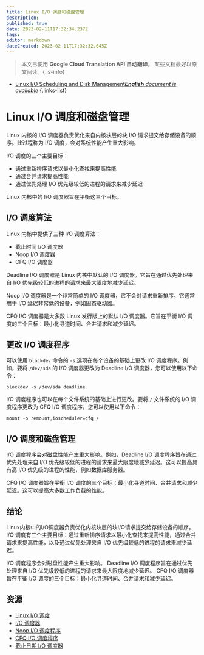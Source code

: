 ```yaml
---
title: Linux I/O 调度和磁盘管理
description: 
published: true
date: 2023-02-11T17:32:34.237Z
tags: 
editor: markdown
dateCreated: 2023-02-11T17:32:32.645Z
---
```


> 本文已使用 **Google Cloud Translation API 自动翻译**。
某些文档最好以原文阅读。{.is-info}



- [Linux I/O Scheduling and Disk Management***English** document is available*](/en/Knowledge-base/Linux/linux-io-scheduling-and-disk-management)
{.links-list}


# Linux I/O 调度和磁盘管理

Linux 内核的 I/O 调度器负责优化来自内核块层的块 I/O 请求提交给存储设备的顺序。此过程称为 I/O 调度，会对系统性能产生重大影响。

I/O 调度的三个主要目标：

- 通过重新排序请求以最小化查找来提高性能
- 通过合并请求提高性能
- 通过优先处理 I/O 优先级较低的进程的请求来减少延迟

Linux 内核中的 I/O 调度器旨在平衡这三个目标。

## I/O 调度算法

Linux 内核中提供了三种 I/O 调度算法：

- 截止时间 I/O 调度器
- Noop I/O 调度器
- CFQ I/O 调度器

Deadline I/O 调度器是 Linux 内核中默认的 I/O 调度器。它旨在通过优先处理来自 I/O 优先级较低的进程的请求来最大限度地减少延迟。

Noop I/O 调度器是一个非常简单的 I/O 调度器，它不会对请求重新排序。它通常用于 I/O 延迟非常低的设备，例如固态驱动器。

CFQ I/O 调度器是大多数 Linux 发行版上的默认 I/O 调度器。它旨在平衡 I/O 调度的三个目标：最小化寻道时间、合并请求和减少延迟。

## 更改 I/O 调度程序

可以使用 `blockdev` 命令的 `-s` 选项在每个设备的基础上更改 I/O 调度程序。例如，要将 `/dev/sda` 的 I/O 调度器更改为 Deadline I/O 调度器，您可以使用以下命令：

```
blockdev -s /dev/sda deadline
```

I/O 调度程序也可以在每个文件系统的基础上进行更改。要将 `/` 文件系统的 I/O 调度程序更改为 CFQ I/O 调度程序，您可以使用以下命令：

```
mount -o remount,ioscheduler=cfq /
```

## I/O 调度和磁盘管理

I/O 调度程序会对磁盘性能产生重大影响。例如，Deadline I/O 调度程序旨在通过优先处理来自 I/O 优先级较低的进程的请求来最大限度地减少延迟。这可以提高具有高 I/O 优先级的进程的性能，例如数据库服务器。

CFQ I/O 调度器旨在平衡 I/O 调度的三个目标：最小化寻道时间、合并请求和减少延迟。这可以提高大多数工作负载的性能。

## 结论

Linux内核中的I/O调度器负责优化内核块层的块I/O请求提交给存储设备的顺序。 I/O 调度有三个主要目标：通过重新排序请求以最小化查找来提高性能，通过合并请求来提高性能，以及通过优先处理来自 I/O 优先级较低的进程的请求来减少延迟。

I/O 调度程序会对磁盘性能产生重大影响。 Deadline I/O 调度程序旨在通过优先处理来自 I/O 优先级较低的进程的请求来最大限度地减少延迟。 CFQ I/O 调度器旨在平衡 I/O 调度的三个目标：最小化寻道时间、合并请求和减少延迟。

## 资源

- [Linux I/O 调度](https://www.kernel.org/doc/Documentation/block/ioprio.txt)
- [I/O 调度器](https://en.wikipedia.org/wiki/I/O_scheduler)
- [Noop I/O 调度程序](https://www.kernel.org/doc/Documentation/block/noop-iosched.txt)
- [CFQ I/O 调度程序](https://www.kernel.org/doc/Documentation/block/cfq-iosched.txt)
- [截止日期 I/O 调度器](https://www.kernel.org/doc/Documentation/block/deadline-iosched.txt)